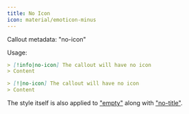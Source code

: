 ```yaml
---
title: No Icon
icon: material/emoticon-minus
---
```


Callout metadata: "no-icon"

Usage:
```md
> [!info|no-icon] The callout will have no icon
> Content
```

```md
> [!|no-icon] The callout will have no icon
> Content
```

The style itself is also applied to ["empty"](../combined-styling/page-1.md) along with ["no-title"](../title-styling/page-1.md).
